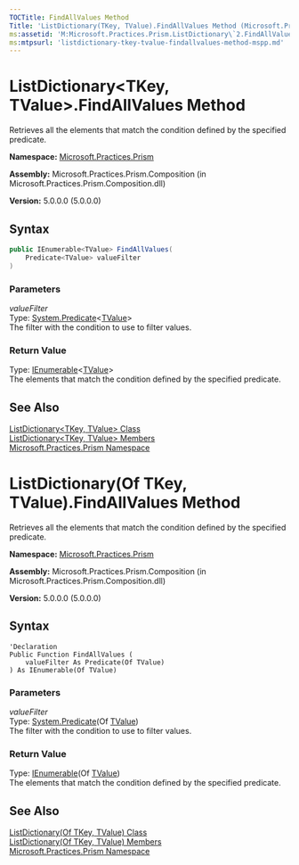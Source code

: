 ```yaml
---
TOCTitle: FindAllValues Method
Title: 'ListDictionary(TKey, TValue).FindAllValues Method (Microsoft.Practices.Prism)'
ms:assetid: 'M:Microsoft.Practices.Prism.ListDictionary\`2.FindAllValues(System.Predicate{\`1})'
ms:mtpsurl: 'listdictionary-tkey-tvalue-findallvalues-method-mspp.md'
---
```

# ListDictionary&lt;TKey, TValue&gt;.FindAllValues Method 

Retrieves all the elements that match the condition defined by the specified predicate.

**Namespace:** [Microsoft.Practices.Prism](/patterns-practices/reference/mspp-namespace)

**Assembly:** Microsoft.Practices.Prism.Composition (in Microsoft.Practices.Prism.Composition.dll)

**Version:** 5.0.0.0 (5.0.0.0)

## Syntax

```C#
public IEnumerable<TValue> FindAllValues(
	Predicate<TValue> valueFilter
)
```

### Parameters

_valueFilter_  
Type: [System.Predicate](http://msdn.microsoft.com/en-us/library/bfcke1bz)&lt;[TValue](/patterns-practices/reference/listdictionary-tkey-tvalue-class-mspp)&gt;  
The filter with the condition to use to filter values.

### Return Value

Type: [IEnumerable](http://msdn.microsoft.com/en-us/library/9eekhta0)&lt;[TValue](/patterns-practices/reference/listdictionary-tkey-tvalue-class-mspp)&gt;  
The elements that match the condition defined by the specified predicate.

## See Also

[ListDictionary&lt;TKey, TValue&gt; Class](/patterns-practices/reference/listdictionary-tkey-tvalue-class-mspp)<br/>
[ListDictionary&lt;TKey, TValue&gt; Members](/patterns-practices/reference/listdictionary-tkey-tvalue-members-mspp)<br/>
[Microsoft.Practices.Prism Namespace](/patterns-practices/reference/mspp-namespace)<br/>

# ListDictionary(Of TKey, TValue).FindAllValues Method

Retrieves all the elements that match the condition defined by the specified predicate.

**Namespace:** [Microsoft.Practices.Prism](/patterns-practices/reference/mspp-namespace)

**Assembly:** Microsoft.Practices.Prism.Composition (in Microsoft.Practices.Prism.Composition.dll)

**Version:** 5.0.0.0 (5.0.0.0)

## Syntax

```VB
'Declaration
Public Function FindAllValues ( 
	valueFilter As Predicate(Of TValue)
) As IEnumerable(Of TValue)
```

### Parameters

_valueFilter_  
Type: [System.Predicate](http://msdn.microsoft.com/en-us/library/bfcke1bz)(Of [TValue](/patterns-practices/reference/listdictionary-tkey-tvalue-class-mspp))  
The filter with the condition to use to filter values.

### Return Value

Type: [IEnumerable](http://msdn.microsoft.com/en-us/library/9eekhta0)(Of [TValue](/patterns-practices/reference/listdictionary-tkey-tvalue-class-mspp))  
The elements that match the condition defined by the specified predicate.

## See Also

[ListDictionary(Of TKey, TValue) Class](/patterns-practices/reference/listdictionary-tkey-tvalue-class-mspp)<br/>
[ListDictionary(Of TKey, TValue) Members](/patterns-practices/reference/listdictionary-tkey-tvalue-members-mspp)<br/>
[Microsoft.Practices.Prism Namespace](/patterns-practices/reference/mspp-namespace)<br/>